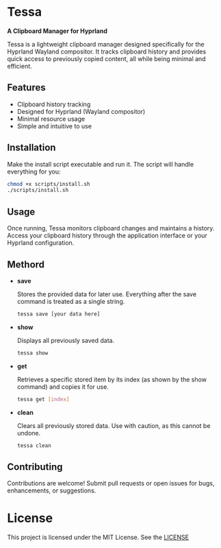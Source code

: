 # Tessa

**A Clipboard Manager for Hyprland**

Tessa is a lightweight clipboard manager designed specifically for the Hyprland Wayland compositor. It tracks clipboard history and provides quick access to previously copied content, all while being minimal and efficient.

## Features

- Clipboard history tracking
- Designed for Hyprland (Wayland compositor)
- Minimal resource usage
- Simple and intuitive to use

## Installation

Make the install script executable and run it. The script will handle everything for you:

```bash
chmod +x scripts/install.sh
./scripts/install.sh
```

## Usage
Once running, Tessa monitors clipboard changes and maintains a history. Access your clipboard history through the application interface or your Hyprland configuration.

## Methord
- **save**

    Stores the provided data for later use. Everything after the save command is treated as a single string.
    ```bash
    tessa save [your data here]
    ```
- **show**

    Displays all previously saved data.
    ```bash
    tessa show
    ```
- **get**

    Retrieves a specific stored item by its index (as shown by the show command) and copies it for use.
    ```bash
    tessa get [index]
    ```
- **clean**

    Clears all previously stored data. Use with caution, as this cannot be undone.
    ```bash
    tessa clean
    ```
## Contributing
Contributions are welcome! Submit pull requests or open issues for bugs, enhancements, or suggestions.

# License
This project is licensed under the MIT License. See the [LICENSE](https://mit-license.org/)